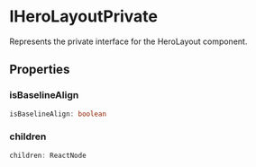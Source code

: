 # IHeroLayoutPrivate

Represents the private interface for the HeroLayout component.

## Properties

### isBaselineAlign

```ts
isBaselineAlign: boolean
```

### children

```ts
children: ReactNode
```
